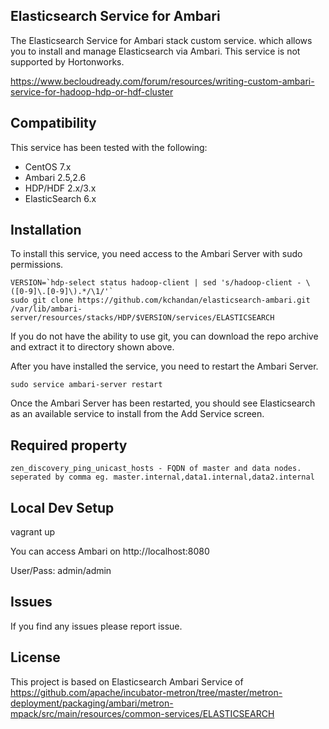 ## Elasticsearch Service for Ambari

The Elasticsearch Service for Ambari stack custom service. which allows you to install and manage Elasticsearch via Ambari.  This service is not supported by Hortonworks. 

https://www.becloudready.com/forum/resources/writing-custom-ambari-service-for-hadoop-hdp-or-hdf-cluster

## Compatibility

This service has been tested with the following:

- CentOS 7.x
- Ambari 2.5,2.6
- HDP/HDF 2.x/3.x
- ElasticSearch 6.x


## Installation

To install this service, you need access to the Ambari Server with sudo permissions.

```
VERSION=`hdp-select status hadoop-client | sed 's/hadoop-client - \([0-9]\.[0-9]\).*/\1/'`
sudo git clone https://github.com/kchandan/elasticsearch-ambari.git /var/lib/ambari-server/resources/stacks/HDP/$VERSION/services/ELASTICSEARCH
```

If you do not have the ability to use git, you can download the repo archive and extract it to directory shown above.

After you have installed the service, you need to restart the Ambari Server.

```
sudo service ambari-server restart
```

Once the Ambari Server has been restarted, you should see Elasticsearch as an available service to install from the Add Service screen.

## Required property
```
zen_discovery_ping_unicast_hosts - FQDN of master and data nodes. seperated by comma eg. master.internal,data1.internal,data2.internal
```

## Local Dev Setup

vagrant up

You can access Ambari on http://localhost:8080

User/Pass: admin/admin

## Issues

If you find any issues please report issue.

## License
This project is based on Elasticsearch Ambari Service of <https://github.com/apache/incubator-metron/tree/master/metron-deployment/packaging/ambari/metron-mpack/src/main/resources/common-services/ELASTICSEARCH>
